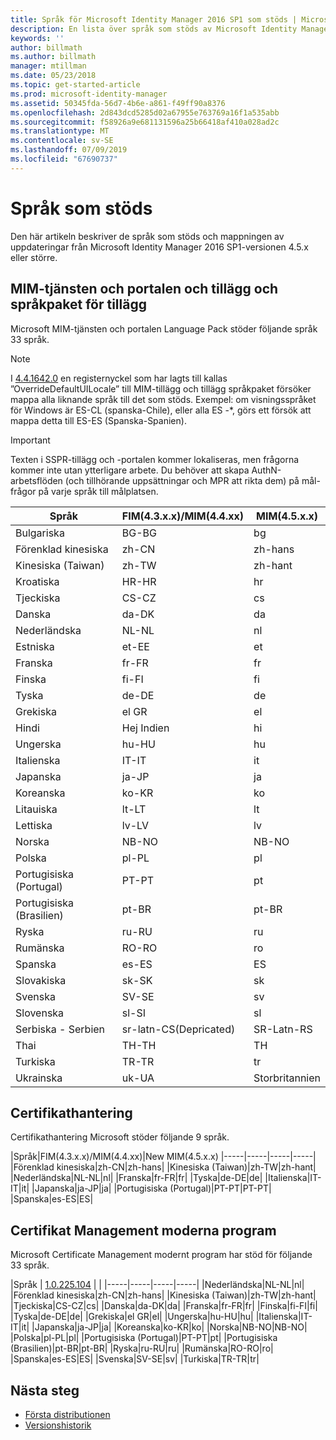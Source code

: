 ```yaml
---
title: Språk för Microsoft Identity Manager 2016 SP1 som stöds | Microsoft Docs
description: En lista över språk som stöds av Microsoft Identity Manager 2016 SP1.
keywords: ''
author: billmath
ms.author: billmath
manager: mtillman
ms.date: 05/23/2018
ms.topic: get-started-article
ms.prod: microsoft-identity-manager
ms.assetid: 50345fda-56d7-4b6e-a861-f49ff90a8376
ms.openlocfilehash: 2d843dcd5285d02a67955e763769a16f1a535abb
ms.sourcegitcommit: f58926a9e681131596a25b66418af410a028ad2c
ms.translationtype: MT
ms.contentlocale: sv-SE
ms.lasthandoff: 07/09/2019
ms.locfileid: "67690737"
---
```

# <a name="supported-languages"></a>Språk som stöds

Den här artikeln beskriver de språk som stöds och mappningen av uppdateringar från Microsoft Identity Manager 2016 SP1-versionen 4.5.x eller större.

## <a name="mim-service-and-portal-and-add-ins-and-extensions-language-pack"></a>MIM-tjänsten och portalen och tillägg och språkpaket för tillägg 

Microsoft MIM-tjänsten och portalen Language Pack stöder följande språk 33 språk.  

> [!NOTE]
> I [4.4.1642.0](https://support.microsoft.com/en-us/help/4021562/hotfix-rollup-package-build-4-4-1642-0-is-available-for-microsoft) en registernyckel som har lagts till kallas ”OverrideDefaultUILocale” till MIM-tillägg och tillägg språkpaket försöker mappa alla liknande språk till det som stöds. Exempel: om visningsspråket för Windows är ES-CL (spanska-Chile), eller alla ES -\*, görs ett försök att mappa detta till ES-ES (Spanska-Spanien).

> [!IMPORTANT]
> Texten i SSPR-tillägg och -portalen kommer lokaliseras, men frågorna kommer inte utan ytterligare arbete. Du behöver att skapa AuthN-arbetsflöden (och tillhörande uppsättningar och MPR att rikta dem) på mål-frågor på varje språk till målplatsen.

|       Språk        | FIM(4.3.x.x)/MIM(4.4.xx) | MIM(4.5.x.x) |
|-----------------------|--------------------------|--------------|
|       Bulgariska       |          BG-BG           |      bg      |
| Förenklad kinesiska  |          zh-CN           |   zh-hans    |
|   Kinesiska (Taiwan)    |          zh-TW           |   zh-hant    |
|       Kroatiska        |          HR-HR           |      hr      |
|         Tjeckiska         |          CS-CZ           |      cs      |
|        Danska         |          da-DK           |      da      |
|         Nederländska         |          NL-NL           |      nl      |
|       Estniska        |          et-EE           |      et      |
|        Franska         |          fr-FR           |      fr      |
|        Finska        |          fi-FI           |      fi      |
|        Tyska         |          de-DE           |      de      |
|         Grekiska         |          el GR           |      el      |
|         Hindi         |          Hej Indien           |      hi      |
|       Ungerska       |          hu-HU           |      hu      |
|        Italienska        |          IT-IT           |      it      |
|       Japanska        |          ja-JP           |      ja      |
|        Koreanska         |          ko-KR           |      ko      |
|      Litauiska       |          lt-LT           |      lt      |
|        Lettiska        |          lv-LV           |      lv      |
|       Norska       |          NB-NO           |    NB-NO     |
|        Polska         |          pl-PL           |      pl      |
| Portugisiska (Portugal) |          PT-PT           |      pt      |
|  Portugisiska (Brasilien)  |          pt-BR           |    pt-BR     |
|        Ryska        |          ru-RU           |      ru      |
|       Rumänska        |          RO-RO           |      ro      |
|        Spanska        |          es-ES           |      ES      |
|        Slovakiska         |          sk-SK           |      sk      |
|        Svenska        |          SV-SE           |      sv      |
|       Slovenska       |          sl-SI           |      sl      |
|   Serbiska - Serbien    |  sr-latn-CS(Depricated)  |  SR-Latn-RS  |
|         Thai          |          TH-TH           |      TH      |
|        Turkiska        |          TR-TR           |      tr      |
|       Ukrainska       |          uk-UA           |      Storbritannien      |

## <a name="certificate-management"></a>Certifikathantering 
Certifikathantering Microsoft stöder följande 9 språk. 

|Språk|FIM(4.3.x.x)/MIM(4.4.xx)|New MIM(4.5.x.x)
|-----|-----|-----|-----|
|Förenklad kinesiska|zh-CN|zh-hans|
|Kinesiska (Taiwan)|zh-TW|zh-hant|
|Nederländska|NL-NL|nl|
|Franska|fr-FR|fr|
|Tyska|de-DE|de|
|Italienska|IT-IT|it|
|Japanska|ja-JP|ja|
|Portugisiska (Portugal)|PT-PT|PT-PT|
|Spanska|es-ES|ES|

## <a name="certificate-management-modern-application"></a>Certifikat Management moderna program  
Microsoft Certificate Management modernt program har stöd för följande 33 språk. 

|Språk | [1.0.225.104](https://www.microsoft.com/en-us/download/details.aspx?id=54954) | |
|-----|-----|-----|-----|
|Nederländska|NL-NL|nl|
|Förenklad kinesiska|zh-CN|zh-hans|
|Kinesiska (Taiwan)|zh-TW|zh-hant|
|Tjeckiska|CS-CZ|cs|
|Danska|da-DK|da|
|Franska|fr-FR|fr|
|Finska|fi-FI|fi|
|Tyska|de-DE|de|
|Grekiska|el GR|el|
|Ungerska|hu-HU|hu|
|Italienska|IT-IT|it|
|Japanska|ja-JP|ja|
|Koreanska|ko-KR|ko|
|Norska|NB-NO|NB-NO|
|Polska|pl-PL|pl|
|Portugisiska (Portugal)|PT-PT|pt|
|Portugisiska (Brasilien)|pt-BR|pt-BR|
|Ryska|ru-RU|ru|
|Rumänska|RO-RO|ro|
|Spanska|es-ES|ES|
|Svenska|SV-SE|sv|
|Turkiska|TR-TR|tr|

## <a name="next-steps"></a>Nästa steg

- [Första distributionen](microsoft-identity-manager-deploy.md)
- [Versionshistorik](reference/version-history.md)
